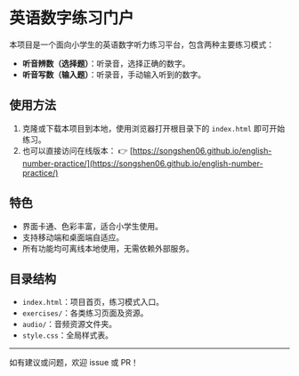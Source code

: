 # 英语数字练习门户

本项目是一个面向小学生的英语数字听力练习平台，包含两种主要练习模式：

- **听音辨数（选择题）**：听录音，选择正确的数字。
- **听音写数（输入题）**：听录音，手动输入听到的数字。

## 使用方法

1. 克隆或下载本项目到本地，使用浏览器打开根目录下的 `index.html` 即可开始练习。
2. 也可以直接访问在线版本：
   👉 [https://songshen06.github.io/english-number-practice/](https://songshen06.github.io/english-number-practice/)

## 特色

- 界面卡通、色彩丰富，适合小学生使用。
- 支持移动端和桌面端自适应。
- 所有功能均可离线本地使用，无需依赖外部服务。

## 目录结构

- `index.html`：项目首页，练习模式入口。
- `exercises/`：各类练习页面及资源。
- `audio/`：音频资源文件夹。
- `style.css`：全局样式表。

---

如有建议或问题，欢迎 issue 或 PR！
